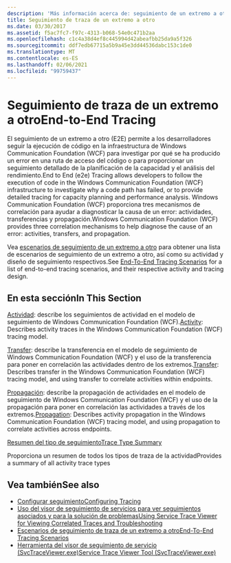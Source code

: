 ```yaml
---
description: 'Más información acerca de: seguimiento de un extremo a otro'
title: Seguimiento de traza de un extremo a otro
ms.date: 03/30/2017
ms.assetid: f5ac7fc7-f97c-4313-b068-54e0c471b2aa
ms.openlocfilehash: c1c4a38d4ef8c445994d42abeafbb25da9a5f326
ms.sourcegitcommit: ddf7edb67715a5b9a45e3dd44536dabc153c1de0
ms.translationtype: MT
ms.contentlocale: es-ES
ms.lasthandoff: 02/06/2021
ms.locfileid: "99759437"
---
```

# <a name="end-to-end-tracing"></a><span data-ttu-id="7ca3f-103">Seguimiento de traza de un extremo a otro</span><span class="sxs-lookup"><span data-stu-id="7ca3f-103">End-to-End Tracing</span></span>

<span data-ttu-id="7ca3f-104">El seguimiento de un extremo a otro (E2E) permite a los desarrolladores seguir la ejecución de código en la infraestructura de Windows Communication Foundation (WCF) para investigar por qué se ha producido un error en una ruta de acceso del código o para proporcionar un seguimiento detallado de la planificación de la capacidad y el análisis del rendimiento.</span><span class="sxs-lookup"><span data-stu-id="7ca3f-104">End to End (e2e) Tracing allows developers to follow the execution of code in the Windows Communication Foundation (WCF) infrastructure to investigate why a code path has failed, or to provide detailed tracing for capacity planning and performance analysis.</span></span> <span data-ttu-id="7ca3f-105">Windows Communication Foundation (WCF) proporciona tres mecanismos de correlación para ayudar a diagnosticar la causa de un error: actividades, transferencias y propagación.</span><span class="sxs-lookup"><span data-stu-id="7ca3f-105">Windows Communication Foundation (WCF) provides three correlation mechanisms to help diagnose the cause of an error: activities, transfers, and propagation.</span></span>  
  
 <span data-ttu-id="7ca3f-106">Vea [escenarios de seguimiento de un extremo a otro](end-to-end-tracing-scenarios.md) para obtener una lista de escenarios de seguimiento de un extremo a otro, así como su actividad y diseño de seguimiento respectivos.</span><span class="sxs-lookup"><span data-stu-id="7ca3f-106">See [End-To-End Tracing Scenarios](end-to-end-tracing-scenarios.md) for a list of end-to-end tracing scenarios, and their respective activity and tracing design.</span></span>  
  
## <a name="in-this-section"></a><span data-ttu-id="7ca3f-107">En esta sección</span><span class="sxs-lookup"><span data-stu-id="7ca3f-107">In This Section</span></span>  

 <span data-ttu-id="7ca3f-108">[Actividad](activity.md): describe los seguimientos de actividad en el modelo de seguimiento de Windows Communication Foundation (WCF).</span><span class="sxs-lookup"><span data-stu-id="7ca3f-108">[Activity](activity.md):  Describes activity traces in the Windows Communication Foundation (WCF) tracing model.</span></span>  
  
 <span data-ttu-id="7ca3f-109">[Transfer](transfer.md): describe la transferencia en el modelo de seguimiento de Windows Communication Foundation (WCF) y el uso de la transferencia para poner en correlación las actividades dentro de los extremos.</span><span class="sxs-lookup"><span data-stu-id="7ca3f-109">[Transfer](transfer.md):  Describes transfer in the Windows Communication Foundation (WCF) tracing model, and using transfer to correlate activities within endpoints.</span></span>  
  
 <span data-ttu-id="7ca3f-110">[Propagación](propagation.md): describe la propagación de actividades en el modelo de seguimiento de Windows Communication Foundation (WCF) y el uso de la propagación para poner en correlación las actividades a través de los extremos.</span><span class="sxs-lookup"><span data-stu-id="7ca3f-110">[Propagation](propagation.md):  Describes activity propagation in the Windows Communication Foundation (WCF) tracing model, and using propagation to correlate activities across endpoints.</span></span>  
  
 [<span data-ttu-id="7ca3f-111">Resumen del tipo de seguimiento</span><span class="sxs-lookup"><span data-stu-id="7ca3f-111">Trace Type Summary</span></span>](trace-type-summary.md)  
  
 <span data-ttu-id="7ca3f-112">Proporciona un resumen de todos los tipos de traza de la actividad</span><span class="sxs-lookup"><span data-stu-id="7ca3f-112">Provides a summary of all activity trace types</span></span>  
  
## <a name="see-also"></a><span data-ttu-id="7ca3f-113">Vea también</span><span class="sxs-lookup"><span data-stu-id="7ca3f-113">See also</span></span>

- [<span data-ttu-id="7ca3f-114">Configurar seguimiento</span><span class="sxs-lookup"><span data-stu-id="7ca3f-114">Configuring Tracing</span></span>](configuring-tracing.md)
- [<span data-ttu-id="7ca3f-115">Uso del visor de seguimiento de servicios para ver seguimientos asociados y para la solución de problemas</span><span class="sxs-lookup"><span data-stu-id="7ca3f-115">Using Service Trace Viewer for Viewing Correlated Traces and Troubleshooting</span></span>](using-service-trace-viewer-for-viewing-correlated-traces-and-troubleshooting.md)
- [<span data-ttu-id="7ca3f-116">Escenarios de seguimiento de traza de un extremo a otro</span><span class="sxs-lookup"><span data-stu-id="7ca3f-116">End-To-End Tracing Scenarios</span></span>](end-to-end-tracing-scenarios.md)
- [<span data-ttu-id="7ca3f-117">Herramienta del visor de seguimiento de servicio (SvcTraceViewer.exe)</span><span class="sxs-lookup"><span data-stu-id="7ca3f-117">Service Trace Viewer Tool (SvcTraceViewer.exe)</span></span>](../../service-trace-viewer-tool-svctraceviewer-exe.md)
